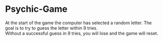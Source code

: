 # Psychic-Game


At the start of the game the computer has selected a random letter. 
The goal is to try to guess the letter within 9 tries.  
Without a successful guess in 9 tries, you will lose and the game will reset.



